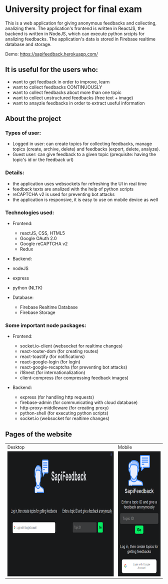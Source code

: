 # University project for final exam

This is a web application for giving anonymous feedbacks and collecting, analizing them. The application's frontend is written in ReactJS, the backend is written in NodeJS, which can execute python srcipts for analizing feedbacks. The application's data is stored  in Firebase realtime database and storage.

Demo: https://sapifeedback.herokuapp.com/

## It is useful for the users who:

* want to get feedback in order to improve, learn
* want to collect feedbacks CONTINUOUSLY
* want to collect feedbacks about more than one topic
* want to collect unstructured feedbacks (free text + image)
* want to anayzie feedbacks in order to extract useful information 

## About the project

### Types of user: 

* Logged in user: can create topics for collecting feedbacks, manage topics (create, archive, delete) and feedbacks (export, delete, analyze).
* Guest user: can give feedback to a given topic (prequisite: having the topic's id or the feedback url)

### Details:

* the application uses websockets for refreshing the UI in real time
* feedback texts are analized with the help of python scripts
* reCAPTCHA v2 is used for preventing bot attacks
* the application is responsive, it is easy to use on mobile device as well

### Technologies used:

* Frontend:
  * reactJS, CSS, HTML5
  * Google OAuth 2.0
  * Google reCAPTCHA v2
  * Redux            
  
*  Backend:
  * nodeJS
  * express
  * python (NLTK)

* Database: 
  * Firebase Realtime Database
  * Firebase Storage 

### Some important node packages:

* Frontend:
  * socket.io-client (websocket for realtime changes)
  * react-router-dom (for creating routes)
  * react-toastify (for notifications)
  * react-google-login (for login)
  * react-google-recaptcha (for preventing bot attacks)
  * i18next (for internationalization)
  * client-compress (for compressing feedback images)

* Backend:
  * express (for handling http requests)
  * firebase-admin (for communicating with cloud database)
  * http-proxy-middleware (for creating proxy)
  * python-shell (for executing python scripts)
  * socket.io (websocket for realtime changes)

## Pages of the website

<table>
  <tr>
    <td>Desktop</td>
     <td>Mobile</td>
  </tr>
  <tr>
    <td><img src="readme_images/login.png" alt="entries page of admin" height="400" width="600"/></td>
    <td><img src="readme_images/login_mobile.png" alt="entries page of client" height="400" width="220"/></td>
  </tr>
 </table>
